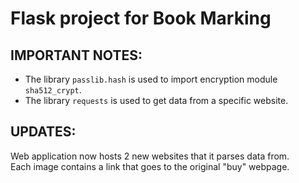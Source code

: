 # Flask project for Book Marking  
## IMPORTANT NOTES:  
* The library `passlib.hash` is used to import encryption module `sha512_crypt`.
* The library `requests` is used to get data from a specific website.

## UPDATES:
Web application now hosts 2 new websites that it parses data from.  
Each image contains a link that goes to the original "buy" webpage.
